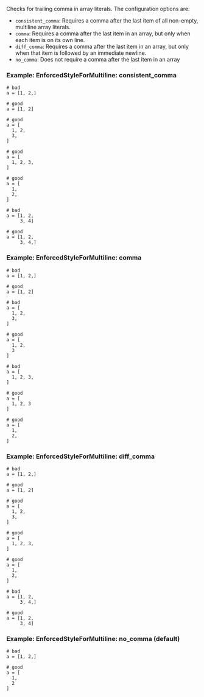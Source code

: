 Checks for trailing comma in array literals.
The configuration options are:

* `consistent_comma`: Requires a comma after the last item of all non-empty, multiline array
literals.
* `comma`: Requires a comma after the last item in an array, but only when each item is on
its own line.
* `diff_comma`: Requires a comma after the last item in an array, but only when that item is
followed by an immediate newline.
* `no_comma`: Does not require a comma after the last item in an array

### Example: EnforcedStyleForMultiline: consistent_comma
    # bad
    a = [1, 2,]

    # good
    a = [1, 2]

    # good
    a = [
      1, 2,
      3,
    ]

    # good
    a = [
      1, 2, 3,
    ]

    # good
    a = [
      1,
      2,
    ]

    # bad
    a = [1, 2,
         3, 4]

    # good
    a = [1, 2,
         3, 4,]

### Example: EnforcedStyleForMultiline: comma
    # bad
    a = [1, 2,]

    # good
    a = [1, 2]

    # bad
    a = [
      1, 2,
      3,
    ]

    # good
    a = [
      1, 2,
      3
    ]

    # bad
    a = [
      1, 2, 3,
    ]

    # good
    a = [
      1, 2, 3
    ]

    # good
    a = [
      1,
      2,
    ]

### Example: EnforcedStyleForMultiline: diff_comma
    # bad
    a = [1, 2,]

    # good
    a = [1, 2]

    # good
    a = [
      1, 2,
      3,
    ]

    # good
    a = [
      1, 2, 3,
    ]

    # good
    a = [
      1,
      2,
    ]

    # bad
    a = [1, 2,
         3, 4,]

    # good
    a = [1, 2,
         3, 4]

### Example: EnforcedStyleForMultiline: no_comma (default)
    # bad
    a = [1, 2,]

    # good
    a = [
      1,
      2
    ]